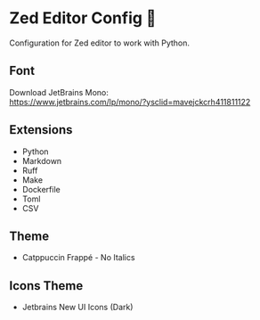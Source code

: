 # Zed Editor Config 🚀

Configuration for Zed editor to work with Python.

## Font
Download JetBrains Mono:  
https://www.jetbrains.com/lp/mono/?ysclid=mavejckcrh411811122

## Extensions
- Python
- Markdown
- Ruff
- Make
- Dockerfile
- Toml
- CSV

## Theme
- Catppuccin Frappé - No Italics

## Icons Theme
- Jetbrains New UI Icons (Dark)